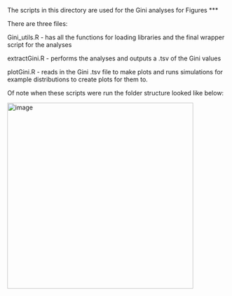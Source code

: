 The scripts in this directory are used for the Gini analyses for Figures ***

There are three files: 

Gini_utils.R - has all the functions for loading libraries and the final wrapper script for the analyses

extractGini.R - performs the analyses and outputs a .tsv of the Gini values

plotGini.R - reads in the Gini .tsv file to make plots and runs simulations for example distributions 
to create plots for them to.

Of note when these scripts were run the folder structure looked like below:

<img width="424" alt="image" src="https://github.com/GoyalLab/fatemap_multiplet_public/assets/9827466/1f6e2cbc-cba8-47cf-8dc6-500f0552260e">
